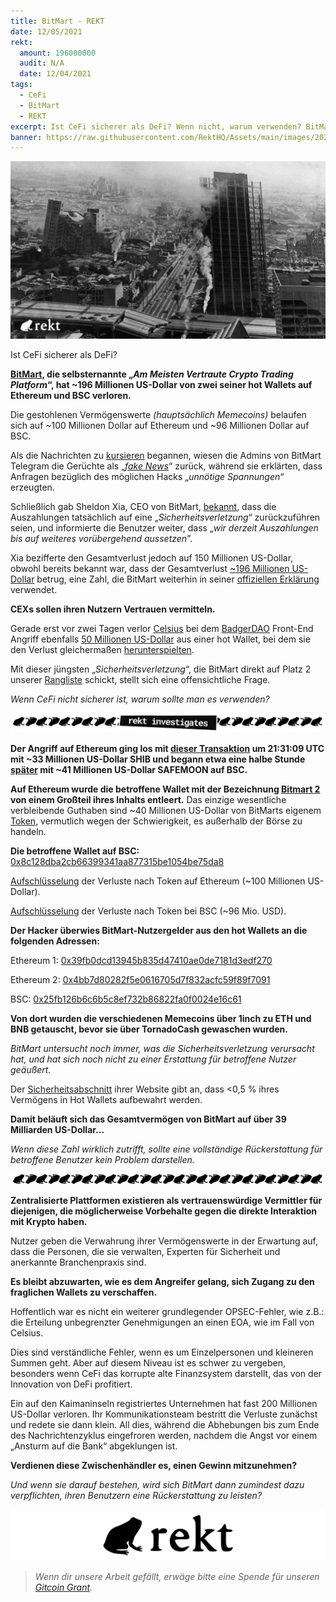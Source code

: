 ```yaml
---
title: BitMart - REKT
date: 12/05/2021
rekt:
  amount: 196000000
  audit: N/A
  date: 12/04/2021
tags:
  - CeFi
  - BitMart
  - REKT
excerpt: Ist CeFi sicherer als DeFi? Wenn nicht, warum verwenden? BitMart hat ~196 Millionen US-Dollar verloren was sie direkt auf Platz 2 unserer Rangliste befördert. Werden sie ihre Nutzer rückerstatten?
banner: https://raw.githubusercontent.com/RektHQ/Assets/main/images/2021/12/bitmart-header.png
---
```


![](https://raw.githubusercontent.com/RektHQ/Assets/main/images/2021/12/bitmart-header.png)

Ist CeFi sicherer als DeFi?

**[BitMart](https://twitter.com/BitMartExchange), die selbsternannte „_Am Meisten Vertraute Crypto Trading Platform_“, hat ~196 Millionen US-Dollar von zwei seiner hot Wallets auf Ethereum und BSC verloren.**

Die gestohlenen Vermögenswerte _(hauptsächlich Memecoins)_ belaufen sich auf ~100 Millionen Dollar auf Ethereum und ~96 Millionen Dollar auf BSC.

Als die Nachrichten zu [kursieren](https://twitter.com/peckshield/status/1467302620000043013) begannen, wiesen die Admins von BitMart Telegram die Gerüchte als „[_fake News_](https://twitter.com/peckshield/status/1467316799977193476/photo/4)“ zurück, während sie erklärten, dass Anfragen bezüglich des möglichen Hacks „_unnötige Spannungen_“ erzeugten.

Schließlich gab Sheldon Xia, CEO von BitMart, [bekannt](https://twitter.com/sheldonbitmart/status/1467316252855226368), dass die Auszahlungen tatsächlich auf eine „_Sicherheitsverletzung_“ zurückzuführen seien, und informierte die Benutzer weiter, dass „_wir derzeit Auszahlungen bis auf weiteres vorübergehend aussetzen_”.

Xia bezifferte den Gesamtverlust jedoch auf 150 Millionen US-Dollar, obwohl bereits bekannt war, dass der Gesamtverlust [~196 Millionen US-Dollar](https://twitter.com/peckshield/status/1467310381073047552) betrug, eine Zahl, die BitMart weiterhin in seiner [offiziellen Erklärung](https://twitter.com/BitMartExchange/status/1467350568481878016) verwendet.

**CEXs sollen ihren Nutzern Vertrauen vermitteln.**

Gerade erst vor zwei Tagen verlor [Celsius](https://celsius.network/) bei dem [BadgerDAO](https://rekt.news/badger-rekt/) Front-End Angriff ebenfalls [50 Millionen US-Dollar](https://etherscan.io/tx/0x951babdddbfbbba81bbbb7991a959d9815e80cc5d9418d10e692f41541029869) aus einer hot Wallet, bei dem sie den Verlust gleichermaßen [herunterspielten](https://twitter.com/CelsiusNetwork/status/1466833049014972422).

Mit dieser jüngsten „_Sicherheitsverletzung_“, die BitMart direkt auf Platz 2 unserer [Rangliste](https://rekt.news/leaderboard/) schickt, stellt sich eine offensichtliche Frage.

_Wenn CeFi nicht sicherer ist, warum sollte man es verwenden?_

![](https://raw.githubusercontent.com/RektHQ/Assets/main/images/2021/09/rekt-investigates-linebreak.png)

**Der Angriff auf Ethereum ging los mit [dieser Transaktion](https://etherscan.io/tx/0x6afb730976b2cf39e5ea7ce8a56c3597728e4e5923f7abae7086fb53019e81e8) um 21:31:09 UTC mit ~33 Millionen US-Dollar SHIB und begann etwa eine halbe Stunde [später](https://bscscan.com/tx/0x834321195283c5eafbc8a31b6a6926c9af416ee23bd4d71ab15eb9089a90d86d) mit ~41 Millionen US-Dollar SAFEMOON auf BSC.**

**Auf Ethereum wurde die betroffene Wallet mit der Bezeichnung [Bitmart 2](https://etherscan.io/address/0x68b22215ff74e3606bd5e6c1de8c2d68180c85f7) von einem Großteil ihres Inhalts entleert.** Das einzige wesentliche verbleibende Guthaben sind ~40 Millionen US-Dollar von BitMarts eigenem [Token](https://www.coingecko.com/en/coins/bitmart-token), vermutlich wegen der Schwierigkeit, es außerhalb der Börse zu handeln.

**Die betroffene Wallet auf BSC:** [0x8c128dba2cb66399341aa877315be1054be75da8](https://bscscan.com/address/0x8c128dba2cb66399341aa877315be1054be75da8)

[Aufschlüsselung](https://twitter.com/peckshield/status/1467302620000043013) der Verluste nach Token auf Ethereum (~100 Millionen US-Dollar).

[Aufschlüsselung](https://twitter.com/peckshield/status/1467310381073047552) der Verluste nach Token bei BSC (~96 Mio. USD).

**Der Hacker überwies BitMart-Nutzergelder aus den hot Wallets an die folgenden Adressen:**

Ethereum 1: [0x39fb0dcd13945b835d47410ae0de7181d3edf270](https://etherscan.io/address/0x39fb0dcd13945b835d47410ae0de7181d3edf270)

Ethereum 2: [0x4bb7d80282f5e0616705d7f832acfc59f89f7091](https://etherscan.io/address/0x4bb7d80282f5e0616705d7f832acfc59f89f7091)

BSC: [0x25fb126b6c6b5c8ef732b86822fa0f0024e16c61](https://bscscan.com/address/0x25fb126b6c6b5c8ef732b86822fa0f0024e16c61)

**Von dort wurden die verschiedenen Memecoins über 1inch zu ETH und BNB getauscht, bevor sie über TornadoCash gewaschen wurden.**

_BitMart untersucht noch immer, was die Sicherheitsverletzung verursacht hat, und hat sich noch nicht zu einer Erstattung für betroffene Nutzer geäußert._

Der [Sicherheitsabschnitt](https://www.bitmart.com/security/en) ihrer Website gibt an, dass <0,5 % ihres Vermögens in Hot Wallets aufbewahrt werden.

**Damit beläuft sich das Gesamtvermögen von BitMart auf über 39 Milliarden US-Dollar...**

_Wenn diese Zahl wirklich zutrifft, sollte eine vollständige Rückerstattung für betroffene Benutzer kein Problem darstellen._

![](https://raw.githubusercontent.com/RektHQ/Assets/main/images/2021/03/rekt-linebreak.png)

**Zentralisierte Plattformen existieren als vertrauenswürdige Vermittler für diejenigen, die möglicherweise Vorbehalte gegen die direkte Interaktion mit Krypto haben.**

Nutzer geben die Verwahrung ihrer Vermögenswerte in der Erwartung auf, dass die Personen, die sie verwalten, Experten für Sicherheit und anerkannte Branchenpraxis sind.

**Es bleibt abzuwarten, wie es dem Angreifer gelang, sich Zugang zu den fraglichen Wallets zu verschaffen.**

Hoffentlich war es nicht ein weiterer grundlegender OPSEC-Fehler, wie z.B.: die Erteilung unbegrenzter Genehmigungen an einen EOA, wie im Fall von Celsius.

Dies sind verständliche Fehler, wenn es um Einzelpersonen und kleineren Summen geht. Aber auf diesem Niveau ist es schwer zu vergeben, besonders wenn CeFi das korrupte alte Finanzsystem darstellt, das von der Innovation von DeFi profitiert.

Ein auf den Kaimaninseln registriertes Unternehmen hat fast 200 Millionen US-Dollar verloren. Ihr Kommunikationsteam bestritt die Verluste zunächst und redete sie dann klein. All dies, während die Abhebungen bis zum Ende des Nachrichtenzyklus eingefroren werden, nachdem die Angst vor einem „Ansturm auf die Bank“ abgeklungen ist.

**Verdienen diese Zwischenhändler es, einen Gewinn mitzunehmen?**

_Und wenn sie darauf bestehen, wird sich BitMart dann zumindest dazu verpflichten, ihren Benutzern eine Rückerstattung zu leisten?_

![](https://raw.githubusercontent.com/RektHQ/Assets/main/images/2021/08/rekt-outline-conc.png)


>_Wenn dir unsere Arbeit gefällt, erwäge bitte eine Spende für unseren [Gitcoin Grant](https://gitcoin.co/grants/1632/rekt-the-dark-web-of-defi-journalism)._
